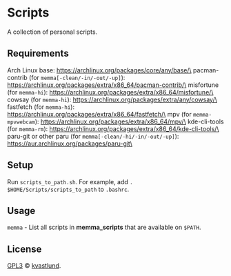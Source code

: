 # Scripts
A collection of personal scripts.

## Requirements
Arch Linux base: https://archlinux.org/packages/core/any/base/\
pacman-contrib (for `memma[-clean/-in/-out/-up]`): https://archlinux.org/packages/extra/x86_64/pacman-contrib/\
misfortune (for `memma-hi`): https://archlinux.org/packages/extra/x86_64/misfortune/\
cowsay (for `memma-hi`): https://archlinux.org/packages/extra/any/cowsay/\
fastfetch (for `memma-hi`): https://archlinux.org/packages/extra/x86_64/fastfetch/\
mpv (for `memma-mpvwebcam`): https://archlinux.org/packages/extra/x86_64/mpv/\
kde-cli-tools (for `memma-rm`): https://archlinux.org/packages/extra/x86_64/kde-cli-tools/\
paru-git or other paru (for `memma[-clean/-hi/-in/-out/-up]`): https://aur.archlinux.org/packages/paru-git\

## Setup
Run `scripts_to_path.sh`. For example, add `. $HOME/Scripts/scripts_to_path` to `.bashrc`.

## Usage
`memma` - List all scripts in **memma_scripts** that are available on `$PATH`.

## License
[GPL3](LICENSE) © [kvastlund](https://github.com/kvastlund).
